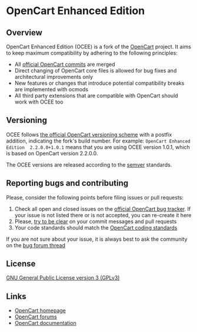 # OpenCart Enhanced Edition

## Overview

OpenCart Enhanced Edition (OCEE) is a fork  of the [OpenCart](https://github.com/opencart/opencart) project. It aims to keep maximum compatibility by adhering to the following principles:
 - All [official OpenCart commits](https://github.com/opencart/opencart/commits/master) are merged 
 - Direct changing of OpenCart core files is allowed for bug fixes and architectural improvements only
 - New features or changes that introduce potential compatibility breaks are implemented with ocmods
 - All third party extensions that are compatible with OpenCart should work with OCEE too

## Versioning

OCEE follows [the official OpenCart versioning scheme](https://github.com/opencart/opencart#versioning) with a postfix addition, indicating the fork's build number. For example: ``OpenCart Enhanced Edition  2.2.0.0+1.0.1`` means that you are using OCEE version 1.0.1, which is based on OpenCart version 2.2.0.0. 
 
The OCEE versions are released according to the [semver](http://semver.org/) standards.

## Reporting bugs and contributing

Please, consider the following points before filing issues or pull requests:

 1. Check all open and closed issues on the [official OpenCart bug tracker](https://github.com/opencart/opencart/issues). If your issue is not listed there or is not accepted, you can re-create it here
 2. Please, [try to be clear](https://wiredcraft.com/blog/how-we-write-our-github-issues/) on your commit messages and pull requests
 3. Your code standards should match the [OpenCart coding standards](https://github.com/opencart/opencart/wiki/Coding-standards)

If you are not sure about your issue, it is always best to ask the community on the [bug forum thread](http://forum.opencart.com/viewforum.php?f=191)

## License

[GNU General Public License version 3 (GPLv3)](https://github.com/opencart/opencart/blob/master/license.txt)

## Links

- [OpenCart homepage](http://www.opencart.com/)
- [OpenCart forums](http://forum.opencart.com/)
- [OpenCart documentation](http://docs.opencart.com/)

